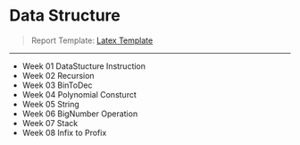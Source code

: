# Data Structure

> Report Template: [Latex Template](https://github.com/mengxian0913/FCUDataStructureLatexTemplate)

---

- Week 01 DataStucture Instruction
- Week 02 Recursion
- Week 03 BinToDec
- Week 04 Polynomial Consturct
- Week 05 String
- Week 06 BigNumber Operation
- Week 07 Stack
- Week 08 Infix to Profix
